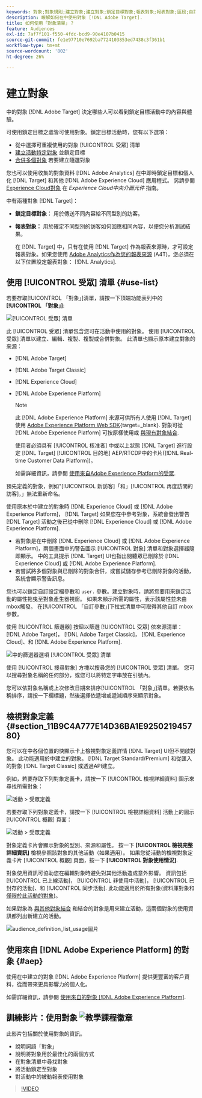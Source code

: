 ```yaml
---
keywords: 對象;對象規則;建立對象;建立對象;鎖定目標對象;報表對象;報表對象;區段;自訂設定檔參數;對象定義;對象清單
description: 瞭解如何在中使用對象 [!DNL Adobe Target].
title: 如何使用「對象清單」？
feature: Audiences
exl-id: 7af7f101-f550-4fdc-bcd9-90e4107b0415
source-git-commit: fe1e97710e7692ba7724103853ed7438c3f361b1
workflow-type: tm+mt
source-wordcount: '802'
ht-degree: 26%

---
```


# 建立對象

中的對象 [!DNL Adobe Target] 決定哪些人可以看到鎖定目標活動中的內容與體驗。

可使用鎖定目標之處皆可使用對象。鎖定目標活動時，您有以下選項：

* 從中選擇可重複使用的對象 [!UICONTROL 受眾] 清單
* [建立活動特定對象](/help/main/c-target/creating-activity-only-audience.md) 並鎖定目標
* [合併多個對象](/help/main/c-target/combining-multiple-audiences.md#concept_A7386F1EA4394BD2AB72399C225981E5) 若要建立隨選對象

您也可以使用收集的對象資料 [!DNL Adobe Analytics] 在中即時鎖定目標和個人化 [!DNL Target] 和其他 [!DNL Adobe Experience Cloud] 應用程式。 另請參閱 [Experience Cloud對象](https://experienceleague.adobe.com/docs/core-services/interface/audiences/audience-library.html??lang=zh-Hant) 在 *Experience Cloud中央介面元件* 指南。

中有兩種對象 [!DNL Target]：

* **鎖定目標對象：** 用於傳送不同內容給不同型別的訪客。
* **報表對象：** 用於確定不同型別的訪客如何回應相同內容，以便您分析測試結果。

  在 [!DNL Target] 中，只有在使用 [!DNL Target] 作為報表來源時，才可設定報表對象。如果您使用 [Adobe Analytics作為您的報表來源](/help/main/c-integrating-target-with-mac/a4t/a4t.md) (A4T)，您必須在以下位置設定報表對象： [!DNL Analytics].

## 使用 [!UICONTROL 受眾] 清單 {#use-list}

若要存取[!UICONTROL 「對象」]清單，請按一下頂端功能表列中的&#x200B;**[!UICONTROL 「對象」]**:

![[!UICONTROL 受眾] 清單](assets/audiences_list.png)

此 [!UICONTROL 受眾] 清單包含您可在活動中使用的對象。 使用 [!UICONTROL 受眾] 清單以建立、編輯、複製、複製或合併對象。 此清單也顯示原本建立對象的來源：

* [!DNL Adobe Target]
* [!DNL Adobe Target Classic]
* [!DNL Experience Cloud]
* [!DNL Adobe Experience Platform]

  >[!NOTE]
  >
  >此 [!DNL Adobe Experience Platform] 來源可供所有人使用 [!DNL Target] 使用 [Adobe Experience Platform Web SDK](https://experienceleague.adobe.com/docs/target-dev/developer/client-side/aep-web-sdk.html){target=_blank}. 對象可從 [!DNL Adobe Experience Platform] 可按原樣使用或 [與現有對象結合](/help/main/c-target/combining-multiple-audiences.md).
  >
  >使用者必須具有 [!UICONTROL 核准者] 中或以上狀態 [!DNL Target] 進行設定 [!DNL Target] [!UICONTROL 目的地] AEP/RTCDP中的卡片([!DNL Real-time Customer Data Platform])。
  >
  >如需詳細資訊，請參閱 [使用來自Adobe Experience Platform的受眾](#aep).

預先定義的對象，例如&quot;[!UICONTROL 新訪客]「和」[!UICONTROL 再度訪問的訪客]，」無法重新命名。

使用原本於中建立的對象時 [!DNL Experience Cloud] 或 [!DNL Adobe Experience Platform]， [!DNL Target] 如果您在中參考對象，系統會發出警告 [!DNL Target] 活動之後已從中刪除 [!DNL Experience Cloud] 或 [!DNL Adobe Experience Platform].

* 若對象是在中刪除 [!DNL Experience Cloud] 或 [!DNL Adobe Experience Platform]，兩個畫面中的警告圖示 [!UICONTROL 對象] 清單和對象選擇器隨即顯示。 中的工具提示 [!DNL Target] UI也指出閱聽眾已刪除於 [!DNL Experience Cloud] 或 [!DNL Adobe Experience Platform].
* 若嘗試將多個對象與已刪除的對象合併，或嘗試儲存參考已刪除對象的活動，系統會顯示警告訊息。

您也可以鎖定自訂設定檔參數和 `user.` 參數。建立對象時，請將您要用來鎖定活動的屬性拖曳至對象產生器視窗。 如果未顯示所需的屬性，表示該屬性並未由mbox觸發。 在[!UICONTROL 「自訂參數」]下拉式清單中可取得其他自訂 mbox 參數。

使用 [!UICONTROL 篩選器] 按鈕以篩選 [!UICONTROL 受眾] 依來源清單： [!DNL Adobe Target]， [!DNL Adobe Target Classic]， [!DNL Experience Cloud]、和 [!DNL Adobe Experience Platform].

![中的篩選器選項 [!UICONTROL 受眾] 清單](assets/filters.png)

使用 [!UICONTROL 搜尋對象] 方塊以搜尋您的 [!UICONTROL 受眾] 清單。 您可以搜尋對象名稱的任何部分，或您可以將特定字串放在引號內。

您可以依對象名稱或上次修改日期來排序[!UICONTROL 「對象」]清單。若要依名稱排序，請按一下欄標題，然後選擇依遞增或遞減順序來顯示對象。

## 檢視對象定義 {#section_11B9C4A777E14D36BA1E925021945780}

您可以在中各個位置的快顯示卡上檢視對象定義詳情 [!DNL Target] UI但不開啟對象。 此功能適用於中建立的對象。 [!DNL Target Standard/Premium] 和從匯入的對象 [!DNL Target Classic] 或透過API建立。

例如，若要存取下列對象定義卡，請按一下 [!UICONTROL 檢視詳細資料] 圖示來尋找所需對象：

![活動 > 受眾定義](assets/audience_definition_list.png)

若要存取下列對象定義卡，請按一下 [!UICONTROL 檢視詳細資料] 活動上的圖示 [!UICONTROL 概觀] 頁面：

![活動 > 受眾定義](assets/view-details-activity-overview.png)

對象定義卡片會顯示對象的型別、來源和屬性。 按一下 **[!UICONTROL 檢視完整詳細資訊]** 檢視參照該對象的其他活動（如果適用）。 如果您從活動的檢視對象定義卡片 [!UICONTROL 概觀] 頁面，按一下 **[!UICONTROL 對象使用情況]**.

對象使用資訊可協助您在編輯對象時避免對其他活動造成意外影響。 資訊包括 [!UICONTROL 已上線活動]， [!UICONTROL 非使用中活動]， [!UICONTROL 已封存的活動]、和 [!UICONTROL 同步活動]. 此功能適用於所有對象(資料庫對象和 [僅限於此活動的對象](/help/main/c-target/creating-activity-only-audience.md#concept_A6BADCF530ED4AE1852E677FEBE68483))。

如果對象為 [與其他對象結合](/help/main/c-target/combining-multiple-audiences.md) 和結合的對象是用來建立活動，這兩個對象的使用資訊都列出新建立的活動。

![audience_definition_list_usage圖片](assets/audience_definition_list_usage.png)

<!--The following audience definition card is for an audience imported from the Adobe Experience Cloud. In this instance, the audience was imported from Adobe Audience Manager (AAM).

![Usage tab on Audience Definition card](assets/audience_definition_mc.png)

The following details are available for these imported audience types:

| Audience Type | Details |
|--- |--- |
|Mobile audience|Marketing Name, Vendor, and Model.<br>The `matches | does not match` operator displays instead of `equals | does not equal`<br>![Imported Mobile Audience](/help/main/c-target/c-audiences/assets/imported_mobile_audience.png).|
|Visitor-behavior audience|**user.categoryAffinity:** `categoryAffinity` with `FAVORITE` parameter.<br>![Imported Category Affinity](/help/main/c-target/c-audiences/assets/imported_category_affinity.png)<br>**Monitoring:** Monitoring service equals true.<br>**No Monitoring Service:** Monitoring service equals false.<br>![Imported Monitoring](/help/main/c-target/c-audiences/assets/imported_monitoring.png)|
|Audiences using the NOT operator|**Single Rule:** Target displays the audience in the format `[All Visitor AND [NOT [rule]`. Single NOT rule displays with AND with `AllVisitor` audience.<br>![Imported Not Audience](/help/main/c-target/c-audiences/assets/imported_not_audience.png)|

Keep the following points in mind as you work with imported audiences:

* Expression target audiences are no longer supported in Target Standard/Premium. 
* Target Standard/Premium does not support some deprecated audiences or has improved operators for ease of use. Because of this, the definition of an imported audience, although working as per definition, does not mean that same is now available for creation in the Standard/Premium interface. For example, Social Audiences are visible with their rules but Target Standard/Premium does not allow social audiences to be created.-->

## 使用來自 [!DNL Adobe Experience Platform] 的對象 {#aep}

使用在中建立的對象 [!DNL Adobe Experience Platform] 提供更豐富的客戶資料，從而帶來更具影響力的個人化。

如需詳細資訊，請參閱 [使用來自的對象 [!DNL Adobe Experience Platform]](/help/main/c-integrating-target-with-mac/integrating-with-rtcdp.md#aep).

## 訓練影片：使用對象 ![教學課程徽章](/help/main/assets/tutorial.png)

此影片包括關於使用對象的資訊。

* 說明詞語「對象」
* 說明將對象用於最佳化的兩個方式
* 在對象清單中尋找對象
* 將活動鎖定至對象
* 對活動中的被動報表使用對象

>[!VIDEO](https://video.tv.adobe.com/v/17398)
